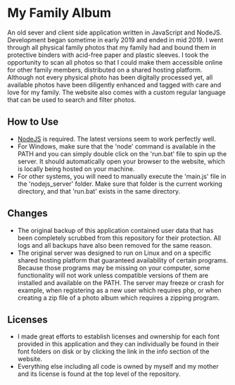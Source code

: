 # My Family Album
An old sever and client side application written in JavaScript and NodeJS. Development began sometime in early 2019 and ended in mid 2019. I went through all physical family photos that my family had and bound them in protective binders with acid-free paper and plastic sleeves. I took the opportunity to scan all photos so that I could make them accessible online for other family members, distributed on a shared hosting platform. Although not every physical photo has been digitally processed yet, all available photos have been diligently enhanced and tagged with care and love for my family. The website also comes with a custom regular language that can be used to search and filter photos.

## How to Use
- [NodeJS](https://nodejs.org/) is required. The latest versions seem to work perfectly well.
- For Windows, make sure that the 'node' command is available in the PATH and you can simply double click on the 'run.bat' file to spin up the server. It should automatically open your browser to the website, which is locally being hosted on your machine.
- For other systems, you will need to manually execute the 'main.js' file in the 'nodejs_server' folder. Make sure that folder is the current working directory, and that 'run.bat' exists in the same directory.

## Changes
- The original backup of this application contained user data that has been completely scrubbed from this repository for their protection. All logs and all backups have also been removed for the same reason.
- The original server was designed to run on Linux and on a specific shared hosting platform that guaranteed availability of certain programs. Because those programs may be missing on your computer, some functionality will not work unless compatible versions of them are installed and available on the PATH. The server may freeze or crash for example, when registering as a new user which requires php, or when creating a zip file of a photo album which requires a zipping program.

## Licenses
- I made great efforts to establish licenses and ownership for each font provided in this application and they can individually be found in their font folders on disk or by clicking the link in the info section of the website.
- Everything else including all code is owned by myself and my mother and its license is found at the top level of the repository.
